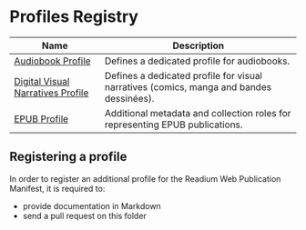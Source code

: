 # Profiles Registry

| Name  |  Description |
| ----- | ------------ |
| [Audiobook Profile](audiobook.md) | Defines a dedicated profile for audiobooks. |
| [Digital Visual Narratives Profile](divina.md) | Defines a dedicated profile for visual narratives (comics, manga and bandes dessinées). |
| [EPUB Profile](epub.md) | Additional metadata and collection roles for representing EPUB publications. |


## Registering a profile

In order to register an additional profile for the Readium Web Publication Manifest, it is required to:

- provide documentation in Markdown
- send a pull request on this folder
